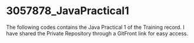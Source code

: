 # 3057878_JavaPractical1
The following codes contains the Java Practical 1 of the Training record.
I have shared the Private Repository through a GitFront link for easy access.
